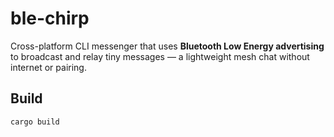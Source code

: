 # ble-chirp

Cross-platform CLI messenger that uses **Bluetooth Low Energy advertising** to broadcast and relay tiny messages — a lightweight mesh chat without internet or pairing.

## Build

```bash
cargo build
```
